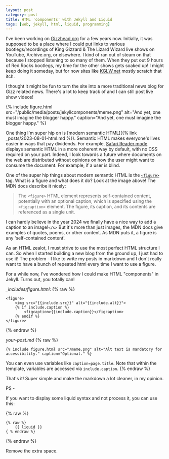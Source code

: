 ```yaml
---
layout: post
category: post
title: HTML 'components' with Jekyll and Liquid
tags: [web, jekyll, html, liquid, programming]
---
```

I've been working on [Gizzhead.org](https://gizzhead.org) for a few years now. Initially, it was supposed to be a place where I could put links to various bootlegs/recordings of King Gizzard & The Lizard Wizard live shows on YouTube, Archive.org, or elsewhere. I kind of ran out of steam on that because I stopped listening to so many of them. When they put out 9 hours of Red Rocks bootlegs, my time for the other shows gets soaked up! I might keep doing it someday, but for now sites like [KGLW.net](https://KGLW.net) mostly scratch that itch.

I thought it might be fun to turn the site into a more traditional news blog for Gizz related news. There's a lot to keep track of and I can still post live show videos!

{% include figure.html src="/public/media/posts/jekyllcomponents/meme.png" alt="And yet, one must imagine the blogger happy." caption="And yet, one must imagine the blogger happy." %}

One thing I'm super hip on is [modern semantic HTML]({% link _posts/2023-08-01-html.md %}). Semantic HTML makes everyone's lives easier in ways that pay dividends. For example, [Safari Reader mode](https://support.apple.com/guide/safari/hide-ads-when-reading-sfri32632/mac) displays semantic HTML in a more coherent way by default, with no CSS required on your part. Indeed, I look towards a future where documents on the web are distributed without opinions on how the user might want to consume the document. For example, if a user is blind.

One of the super hip things about modern semantic HTML is the [`<figure>`](https://developer.mozilla.org/en-US/docs/Web/HTML/Element/figure) tag. What is a figure and what does it do? Look at the image above! The MDN docs describe it nicely:

> The `<figure>` HTML element represents self-contained content, potentially with an optional caption, which is specified using the `<figcaption>` element. The figure, its caption, and its contents are referenced as a single unit.

I can hardly believe in the year 2024 we finally have a nice way to add a caption to an image!`</s>` But it's more than just images, the MDN docs give examples of quotes, poems, or other content. As MDN puts it, a figure is any 'self-contained content'.

As an HTML zealot, I must strive to use the most perfect HTML structure I can. So when I started building a new blog from the ground up, I just had to use it! The problem - I like to write my posts in markdown and I don't really want to have a bunch of repeated html every time I want to use a figure.

For a while now, I've wondered how I could make HTML "components" in Jekyll. Turns out,  you totally can!

_\_includes/figure.html_:
{% raw %}
```
<figure>
	<img src="{{include.src}}" alt="{{include.alt}}">
	{% if include.caption %}
		<figcaption>{{include.caption}}</figcaption>
	{% endif %}
</figure>
```
{% endraw %}

_your-post.md_
{% raw %}
```
{% include figure.html src="/meme.png" alt="Alt text is mandatory for accessibility." caption="Optional." %}
```

You can even use variables like `caption=page.title`. Note that within the template, variables are accessed via `include.caption`.
{% endraw %}

That's it! Super simple and make the markdown a lot cleaner, in my opinion.

PS -

If you want to display some liquid syntax and not process it, you can use this:

{% raw %}
```
{% raw %}
	{{ liquid }}
{ % endraw %}
```
{% endraw %}

Remove the extra space.
